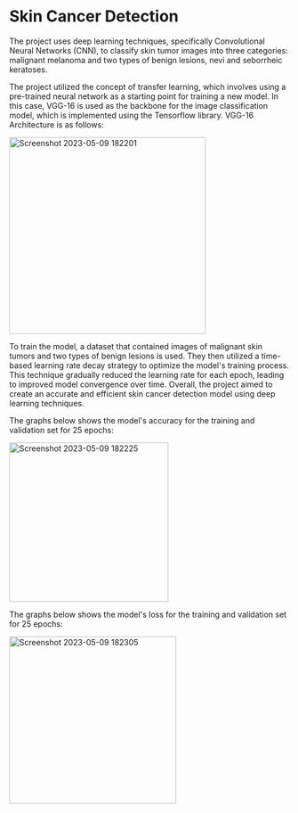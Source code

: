 # Skin Cancer Detection

The project uses deep learning techniques, specifically Convolutional Neural Networks (CNN), to classify skin tumor images into three categories: malignant melanoma and two types of benign lesions, nevi and seborrheic keratoses.

The project utilized the concept of transfer learning, which involves using a pre-trained neural network as a starting point for training a new model. In this case, VGG-16 is used as the backbone for the image classification model, which is implemented using the Tensorflow library.
VGG-16 Architecture is as follows:

<img width="353" alt="Screenshot 2023-05-09 182201" src="https://github.com/AravindanVasudevan/Skin-Cancer-Detection/assets/57245944/241e04d6-61fb-4337-9d5b-0a7e50b0c4ad">

To train the model, a dataset that contained images of malignant skin tumors and two types of benign lesions is used. They then utilized a time-based learning rate decay strategy to optimize the model's training process. This technique gradually reduced the learning rate for each epoch, leading to improved model convergence over time.
Overall, the project aimed to create an accurate and efficient skin cancer detection model using deep learning techniques.

The graphs below shows the model's accuracy for the training and validation set for 25 epochs:

<img width="286" alt="Screenshot 2023-05-09 182225" src="https://github.com/AravindanVasudevan/Skin-Cancer-Detection/assets/57245944/1ba3a933-bc09-4bdc-87be-964514208089">

The graphs below shows the model's loss for the training and validation set for 25 epochs:

<img width="300" alt="Screenshot 2023-05-09 182305" src="https://github.com/AravindanVasudevan/Skin-Cancer-Detection/assets/57245944/7c9927a5-ae32-4ee8-8c6c-42eab9e3017f">
